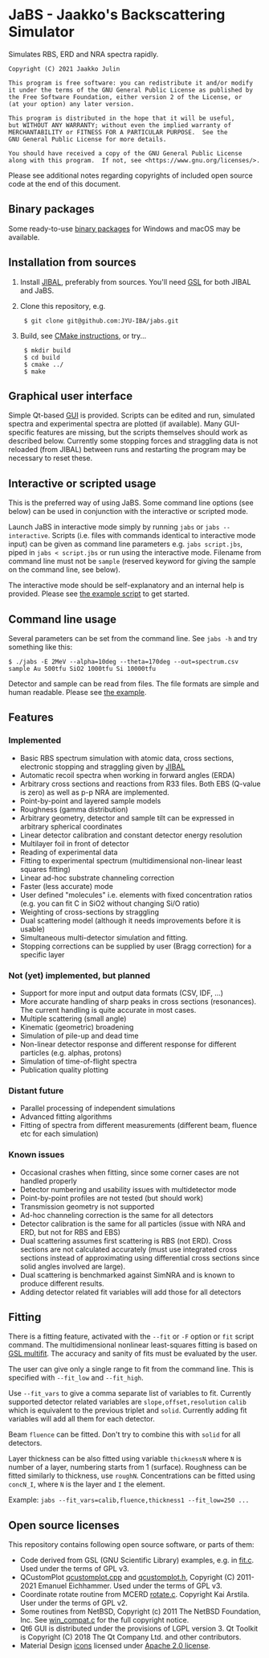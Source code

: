# JaBS - Jaakko's Backscattering Simulator

Simulates RBS, ERD and NRA spectra rapidly.
    
    Copyright (C) 2021 Jaakko Julin
    
    This program is free software: you can redistribute it and/or modify
    it under the terms of the GNU General Public License as published by
    the Free Software Foundation, either version 2 of the License, or
    (at your option) any later version.

    This program is distributed in the hope that it will be useful,
    but WITHOUT ANY WARRANTY; without even the implied warranty of
    MERCHANTABILITY or FITNESS FOR A PARTICULAR PURPOSE.  See the
    GNU General Public License for more details.

    You should have received a copy of the GNU General Public License
    along with this program.  If not, see <https://www.gnu.org/licenses/>.

Please see additional notes regarding copyrights of included open source code at the end of this document.

## Binary packages
Some ready-to-use [binary packages](http://users.jyu.fi/~jaakjuli/jabs/binaries/) for Windows and macOS may be available.

## Installation from sources

1. Install [JIBAL](https://github.com/JYU-IBA/jibal), preferably from sources. You'll need [GSL](https://www.gnu.org/software/gsl/) for both JIBAL and JaBS.
2. Clone this repository, e.g.

        $ git clone git@github.com:JYU-IBA/jabs.git


3. Build, see [CMake instructions](https://cmake.org/runningcmake/), or try...

        $ mkdir build
        $ cd build
        $ cmake ../
        $ make

## Graphical user interface

Simple Qt-based [GUI](qjabs/) is provided. Scripts can be edited and run, simulated spectra and experimental spectra are plotted (if available). Many GUI-specific features are missing, but the scripts themselves should work as described below. Currently some stopping forces and straggling data is not reloaded (from JIBAL) between runs and restarting the program may be necessary to reset these.

      
## Interactive or scripted usage

This is the preferred way of using JaBS. Some command line options (see below) can be used in conjunction with the interactive or scripted mode.

Launch JaBS in interactive mode simply by running `jabs` or `jabs --interactive`. Scripts (i.e. files with commands identical to interactive mode input) can be given as command line parameters e.g. `jabs script.jbs`, piped in `jabs < script.jbs` or run using the interactive mode. Filename from command line must not be `sample` (reserved keyword for giving the sample on the command line, see below).

The interactive mode should be self-explanatory and an internal help is provided. Please see [the example script](example/example.jbs) to get started.

## Command line usage

Several parameters can be set from the command line. See `jabs -h` and try something like this:

~~~~
$ ./jabs -E 2MeV --alpha=10deg --theta=170deg --out=spectrum.csv sample Au 500tfu SiO2 1000tfu Si 10000tfu
~~~~

Detector and sample can be read from files. The file formats are simple and human readable. Please see [the example](example).

## Features
### Implemented
 - Basic RBS spectrum simulation with atomic data, cross sections, electronic stopping and straggling given by [JIBAL](https://github.com/JYU-IBA/jibal)
 - Automatic recoil spectra when working in forward angles (ERDA)
 - Arbitrary cross sections and reactions from R33 files. Both EBS (Q-value is zero) as well as p-p NRA are implemented. 
 - Point-by-point and layered sample models
 - Roughness (gamma distribution)
 - Arbitrary geometry, detector and sample tilt can be expressed in arbitrary spherical coordinates
 - Linear detector calibration and constant detector energy resolution
 - Multilayer foil in front of detector
 - Reading of experimental data
 - Fitting to experimental spectrum (multidimensional non-linear least squares fitting)
 - Linear ad-hoc substrate channeling correction
 - Faster (less accurate) mode
 - User defined "molecules" i.e. elements with fixed concentration ratios (e.g. you can fit C in SiO2 without changing Si/O ratio)
 - Weighting of cross-sections by straggling
 - Dual scattering model (although it needs improvements before it is usable)
 - Simultaneous multi-detector simulation and fitting.
 - Stopping corrections can be supplied by user (Bragg correction) for a specific layer

### Not (yet) implemented, but planned
 - Support for more input and output data formats (CSV, IDF, ...)
 - More accurate handling of sharp peaks in cross sections (resonances). The current handling is quite accurate in most cases.
 - Multiple scattering (small angle)
 - Kinematic (geometric) broadening
 - Simulation of pile-up and dead time
 - Non-linear detector response and different response for different particles (e.g. alphas, protons)
 - Simulation of time-of-flight spectra
 - Publication quality plotting

### Distant future
 - Parallel processing of independent simulations
 - Advanced fitting algorithms
 - Fitting of spectra from different measurements (different beam, fluence etc for each simulation)

### Known issues
 - Occasional crashes when fitting, since some corner cases are not handled properly
 - Detector numbering and usability issues with multidetector mode 
 - Point-by-point profiles are not tested (but should work)
 - Transmission geometry is not supported
 - Ad-hoc channeling correction is the same for all detectors
 - Detector calibration is the same for all particles (issue with NRA and ERD, but not for RBS and EBS)
 - Dual scattering assumes first scattering is RBS (not ERD). Cross sections are not calculated accurately (must use integrated cross sections instead of approximating using differential cross sections since solid angles involved are large).
 - Dual scattering is benchmarked against SimNRA and is known to produce different results.
 - Adding detector related fit variables will add those for all detectors 

## Fitting

There is a fitting feature, activated with the `--fit` or `-F` option or `fit` script command. The multidimensional nonlinear least-squares fitting is based on [GSL multifit](https://www.gnu.org/software/gsl/doc/html/nls.html). The accuracy and sanity of fits must be evaluated by the user.

The user can give only a single range to fit from the command line. This is specified with `--fit_low` and `--fit_high`.

Use `--fit_vars` to give a comma separate list of variables to fit. Currently supported detector related variables are `slope,offset,resolution`
`calib` which is equivalent to the previous triplet and `solid`. Currently adding fit variables will add all them for each detector.

Beam `fluence` can be fitted. Don't try to combine this with `solid` for all detectors.

Layer thickness can be also fitted using variable `thicknessN` where `N` is number of a layer, numbering starts from 1 (surface). Roughness can be fitted similarly to thickness, use `roughN`. Concentrations can be fitted using `concN_I`, where `N` is the layer and `I` the element.

Example: `jabs --fit_vars=calib,fluence,thickness1 --fit_low=250 ...`

## Open source licenses

This repository contains following open source software, or parts of them:
 * Code derived from GSL (GNU Scientific Library) examples, e.g. in [fit.c](fit.c). Used under the terms of GPL v3.
 * QCustomPlot [qcustomplot.cpp](qjabs/qcustomplot.cpp) and [qcustomplot.h](qjabs/qcustomplot.h), Copyright (C) 2011-2021 Emanuel Eichhammer. Used under the terms of GPL v3.
 * Coordinate rotate routine from MCERD [rotate.c](rotate.c). Copyright Kai Arstila. User under the terms of GPL v2.
 * Some routines from NetBSD, Copyright (c) 2011 The NetBSD Foundation, Inc. See [win_compat.c](win_compat.c) for the full copyright notice.
 * Qt6 GUI is distributed under the provisions of LGPL version 3. Qt Toolkit is Copyright (C) 2018 The Qt Company Ltd. and other contributors.
 * Material Design [icons](qjabs/icons) licensed under [Apache 2.0 license](https://www.apache.org/licenses/LICENSE-2.0.html).
